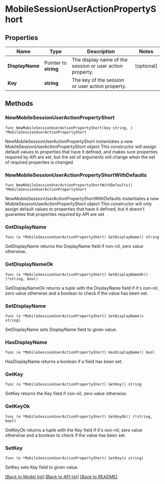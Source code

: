 # MobileSessionUserActionPropertyShort

## Properties

Name | Type | Description | Notes
------------ | ------------- | ------------- | -------------
**DisplayName** | Pointer to **string** | The display name of the session or user action property. | [optional] 
**Key** | **string** | The key of the session or user action property. | 

## Methods

### NewMobileSessionUserActionPropertyShort

`func NewMobileSessionUserActionPropertyShort(key string, ) *MobileSessionUserActionPropertyShort`

NewMobileSessionUserActionPropertyShort instantiates a new MobileSessionUserActionPropertyShort object
This constructor will assign default values to properties that have it defined,
and makes sure properties required by API are set, but the set of arguments
will change when the set of required properties is changed

### NewMobileSessionUserActionPropertyShortWithDefaults

`func NewMobileSessionUserActionPropertyShortWithDefaults() *MobileSessionUserActionPropertyShort`

NewMobileSessionUserActionPropertyShortWithDefaults instantiates a new MobileSessionUserActionPropertyShort object
This constructor will only assign default values to properties that have it defined,
but it doesn't guarantee that properties required by API are set

### GetDisplayName

`func (o *MobileSessionUserActionPropertyShort) GetDisplayName() string`

GetDisplayName returns the DisplayName field if non-nil, zero value otherwise.

### GetDisplayNameOk

`func (o *MobileSessionUserActionPropertyShort) GetDisplayNameOk() (*string, bool)`

GetDisplayNameOk returns a tuple with the DisplayName field if it's non-nil, zero value otherwise
and a boolean to check if the value has been set.

### SetDisplayName

`func (o *MobileSessionUserActionPropertyShort) SetDisplayName(v string)`

SetDisplayName sets DisplayName field to given value.

### HasDisplayName

`func (o *MobileSessionUserActionPropertyShort) HasDisplayName() bool`

HasDisplayName returns a boolean if a field has been set.

### GetKey

`func (o *MobileSessionUserActionPropertyShort) GetKey() string`

GetKey returns the Key field if non-nil, zero value otherwise.

### GetKeyOk

`func (o *MobileSessionUserActionPropertyShort) GetKeyOk() (*string, bool)`

GetKeyOk returns a tuple with the Key field if it's non-nil, zero value otherwise
and a boolean to check if the value has been set.

### SetKey

`func (o *MobileSessionUserActionPropertyShort) SetKey(v string)`

SetKey sets Key field to given value.



[[Back to Model list]](../README.md#documentation-for-models) [[Back to API list]](../README.md#documentation-for-api-endpoints) [[Back to README]](../README.md)


